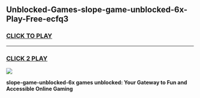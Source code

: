 
## Unblocked-Games-slope-game-unblocked-6x-Play-Free-ecfq3
<h3>
<a href="https://premium76.site?title=slope-game-unblocked-6x&ref=23A">CLICK TO PLAY</a></h3>
<hr>

<h3>
<a href="https://premium76.site?title=slope-game-unblocked-6x&ref=23A">CLICK 2 PLAY</a>
  
</h3>

<a href="https://premium76.site?title=slope-game-unblocked-6x&ref=23A"><img src="https://clearcache.store/games.png"></a>


**slope-game-unblocked-6x games unblocked: Your Gateway to Fun and Accessible Online Gaming**
